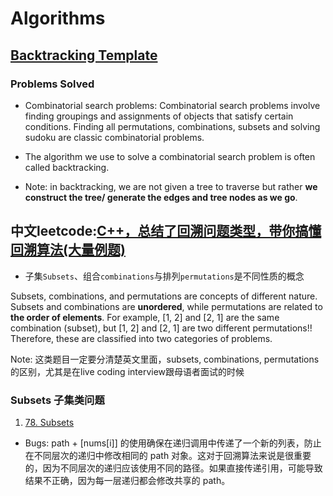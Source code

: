 # Algorithms 

## [Backtracking Template](https://algo.monster/problems/backtracking)

### Problems Solved

* Combinatorial search problems: Combinatorial search problems involve finding groupings and assignments of objects that satisfy certain conditions. Finding all permutations, combinations, subsets and solving sudoku are classic combinatorial problems.

* The algorithm we use to solve a combinatorial search problem is often called backtracking.

* Note: in backtracking, we are not given a tree to traverse but rather **we construct the tree/ generate the edges and tree nodes as we go**.

## 中文leetcode:[C++，总结了回溯问题类型，带你搞懂回溯算法(大量例题)](https://leetcode.cn/problems/subsets/solutions/229569/c-zong-jie-liao-hui-su-wen-ti-lei-xing-dai-ni-gao-/)

* 子集`Subsets`、组合`combinations`与排列`permutations`是不同性质的概念

Subsets, combinations, and permutations are concepts of different nature. Subsets and combinations are **unordered**, while permutations are related to **the order of elements**. For example, [1, 2] and [2, 1] are the same combination (subset), but [1, 2] and [2, 1] are two different permutations!! Therefore, these are classified into two categories of problems.

Note: 这类题目一定要分清楚英文里面，subsets, combinations, permutations的区别，尤其是在live coding interview跟母语者面试的时候

### Subsets 子集类问题

1. [78. Subsets](https://leetcode.com/problems/subsets/description/)

* Bugs: path + [nums[i]] 的使用确保在递归调用中传递了一个新的列表，防止在不同层次的递归中修改相同的 path 对象。这对于回溯算法来说是很重要的，因为不同层次的递归应该使用不同的路径。如果直接传递引用，可能导致结果不正确，因为每一层递归都会修改共享的 path。
